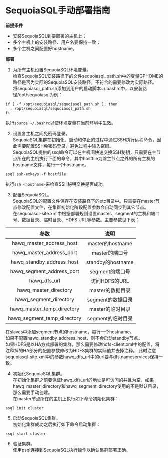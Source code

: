 SequoiaSQL手动部署指南
=================

**前提条件**

- 安装SequoiaSQL到要部署的主机上；
- 多个主机上的安装路径、用户名要保持一致；
- 多个主机之间配置好hostname。

**部署**

1. 为所有主机设置SequoiaSQL环境变量。  
检查SequoiaSQL安装路径下的文件sequoiasql_path.sh中的变量GPHOME的路径是否为实际的SequoiaSQL安装路径，不符合的需要修改为实际路径。  
将sequoiasql_path.sh添加到用户的启动脚本~/.bashrc中，以安装路径/opt/sequoiasql为例：
  ```
  if [ -f /opt/sequoiasql/sequoiasql_path.sh ]; then
    . /opt/sequoiasql/sequoiasql_path.sh
  fi
  ```
执行```source ~/.bashrc```以使环境变量在当前环境中生效。

2. 设置各主机之间免密码登录。  
SequoiaSQL集群在初始化、启动和停止的过程中通过SSH执行远程命令，因此需要配置SSH免密码登录，避免过程中输入密码。  
SequoiaSQL提供的ssql命令可以在主机间快速交换SSH秘钥，只需要在主节点所在的主机执行下面的命令，其中hostfile为除主节点之外的所有主机的hostname文件，每行一个hostname。
  ```
  ssql ssh-exkeys -f hostfile
  ```
执行```ssh <hostname>```来检查SSH秘钥交换是否成功。

3. 配置SequoiaSQL。  
SequoiaSQL的配置文件保存在安装路径下的etc目录中。只需要在master节点修改配置文件，在集群初始化阶段配置参数会自动同步到其它节点。  
在sequoiasql-site.xml中根据部署规则设置master、segment的主机和端口号、数据目录、临时目录、HDFS URL等参数。主要参数见下表：

  | 参数 | 说明 |
  | :--: | :--: |
  | hawq_master_address_host | master的hostname |
  | hawq_master_address_port | master的端口号 |
  | hawq_standby_address_host | standby的hostname |
  | hawq_segment_address_port | segment的端口号 |
  | hawq_dfs_url | 访问HDFS的URL |
  | hawq_master_directory | master的数据目录 |
  | hawq_segment_directory | segment的数据目录 |
  | hawq_master_temp_directory | master的临时目录 |
  | hawq_segment_temp_directory | segment的临时目录 |  
在slaves中添加segment节点的hostname，每行一个hostname。  
如果不配置hawq_standby_address_host，则不会启动standby节点。  
如果HDFS是以HA方式部署的集群，那么需要修改hdfs-client.xml中的配置，将注释掉的HA部分的配置参数修改为HDFS集群的实际值并去掉注释。 此时注意sequoiasql-site.xml中的参数hawq_dfs_url中的url要与dfs.nameservices保持一致。

4. 初始化SequoiaSQL集群。  
在初始化集群之前要保证hawq_dfs_url的地址是可访问的并且为空，如果hawq_master_directory和hawq_segment_directory使用的不是默认目录，那么需要手动创建。  
在master节点所在的主机上执行如下命令初始化集群：
  ```
  ssql init cluster
  ```

5. 启动SequoiaSQL集群。  
初始化集群成功之后执行如下命令启动集群：
  ```
  ssql start cluster
  ```

6. 验证集群。  
使用psql连接到SequoiaSQL执行操作以确认集群部署正确。
